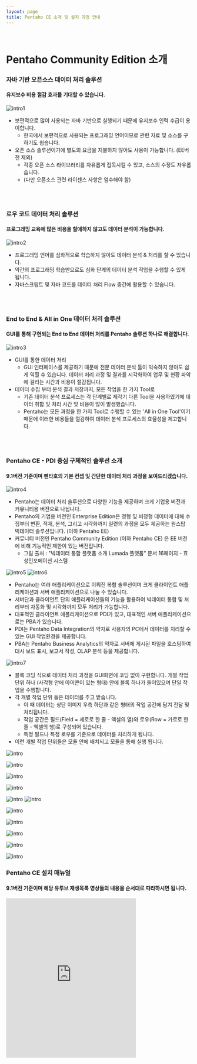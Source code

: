 ```yaml
---
layout: page
title: Pentaho CE 소개 및 설치 과정 안내
---
```


<br/>


# Pentaho Community Edition 소개

### 자바 기반 오픈소스 데이터 처리 솔루션
#### 유지보수 비용 절감 효과를 기대할 수 있습니다.

![intro1](/assets/img/intro1.png)

* 보편적으로 많이 사용되는 자바 기반으로 실행되기 때문에 유지보수 인력 수급이 용이합니다.  
  * 한국에서 보편적으로 사용되는 프로그래밍 언어이므로 관련 자료 및 소스를 구하기도 쉽습니다.  
* 오픈 소스 솔루션이기에 별도의 요금을 지불하지 않아도 사용이 가능합니다. (EE버전 제외)  
  * 각종 오픈 소스 라이브러리를 자유롭게 접목시킬 수 있고, 소스의 수정도 자유롭습니다.
  * (다만 오픈소스 관련 라이센스 사항은 엄수해야 함)

<br/>
<br/>

### 로우 코드 데이터 처리 솔루션
#### 프로그래밍 교육에 많은 비용을 할애하지 않고도 데이터 분석이 가능합니다.

![intro2](/assets/img/intro2.png)

* 프로그래밍 언어를 심화적으로 학습하지 않아도 데이터 분석 & 처리를 할 수 있습니다.  
* 약간의 프로그래밍 학습만으로도 심화 단계의 데이터 분석 작업을 수행할 수 있게 됩니다.  
* 자바스크립트 및 자바 코드를 데이터 처리 Flow 중간에 활용할 수 있습니다.

<br/>
<br/>

### End to End & All in One 데이터 처리 솔루션
#### GUI를 통해 구현되는 End to End 데이터 처리를 Pentaho 솔루션 하나로 해결합니다.

![intro3](/assets/img/intro3.png)

* GUI를 통한 데이터 처리
  * GUI 인터페이스를 제공하기 때문에 전문 데이터 분석 툴이 익숙하지 않아도 쉽게 익힐 수 있습니다. 데이터 처리 과정 및 결과를 시각화하여 업무 및 현황 파악에 걸리는 시간과 비용이 절감됩니다. 
* 데이터 수집 부터 분석 결과 저장까지, 모든 작업을 한 가지 Tool로
  * 기존 데이터 분석 프로세스는 각 단계별로 제각기 다른 Tool을 사용하였기에 데이터 취합 및 처리 시간 및 비용이 많이 발생했습니다.
  * Pentaho는 모든 과정을 한 가지 Tool로 수행할 수 있는 'All in One Tool'이기 때문에 이러한 비용들을 절감하여 데이터 분석 프로세스의 효율성을 제고합니다.

<br/>
<br/>

### Pentaho CE - PDI 중심 구체적인 솔루션 소개
#### 9.1버전 기준이며 펜타호의 기본 컨셉 및 간단한 데이터 처리 과정을 보여드리겠습니다.

![intro4](/assets/img/intro4.png)

* Pentaho는 데이터 처리 솔루션으로 다양한 기능을 제공하며 크게 기업용 버전과 커뮤니티용 버전으로 나뉩니다.
* Pentaho의 기업용 버전인 Enterprise Edition은 정형 및 비정형 데이터에 대해 수집부터 변환, 적재, 분석, 그리고 시각화까지 일련의 과정을 모두 제공하는 원스탑 빅데이터 솔루션입니다. (이하 Pentaho EE)
* 커뮤니티 버전인 Pentaho Community Edition (이하 Pentaho CE) 은 EE 버전에 비해 기능적인 제한이 있는 버전입니다.
  * 그림 출처 : "빅데이터 통합 플랫폼 소개 Lumada 플랫폼" 문서 16페이지 - 효성인포메이션 시스템

![intro5](/assets/img/intro5.png)
![intro6](/assets/img/intro6.png)

* Pentaho는 여러 애플리케이션으로 이뤄진 복합 솔루션이며 크게 클라이언트 애플리케이션과 서버 애플리케이션으로 나눌 수 있습니다.
* 서버단과 클라이언트 단의 애플리케이션들의 기능을 활용하여 빅데이터 통합 및 처리부터 자동화 및 시각화까지 모두 처리가 가능합니다.
* 대표적인 클라이언트 애플리케이션으로 PDI가 있고, 대표적인 서버 애플리케이션으로는 PBA가 있습니다.
* PDI는 Pentaho Data Integration의 약자로 사용자의 PC에서 데이터를 처리할 수 있는 GUI 작업환경을 제공합니다.
* PBA는 Pentaho Business Analytics의 약자로 서버에 게시된 파일을 호스팅하여 대시 보드 표시, 보고서 작성, OLAP 분석 등을 제공합니다.

![intro7](/assets/img/intro7.png)

* 블록 코딩 식으로 데이터 처리 과정을 GUI화면에 코딩 없이 구현합니다. 개별 작업단위 하나 (사각형 안에 아이콘이 있는 형태) 안에 블록 하나가 들어있으며 단일 작업을 수행합니다.
* 각 개별 작업 단위 들은 데이터를 주고 받습니다.
  * 이 때 데이터는 상단 이미지 우측 하단과 같은 형태의 작업 공간에 담겨 전달 및 처리됩니다.
  * 작업 공간은 필드(Field = 세로로 한 줄 - 엑셀의 열)와 로우(Row = 가로로 한 줄 - 엑셀의 행)로 구성되어 있습니다. 
  * 특정 필드나 특정 로우를 기준으로 데이터를 처리하게 됩니다.
* 이런 개별 작업 단위들은 모듈 안에 배치되고 모듈을 통해 실행 됩니다.

![intro](/assets/img/intro.png)

![intro](/assets/img/intro.png)

![intro](/assets/img/intro.png)

![intro](/assets/img/intro.png)

![intro](/assets/img/intro.png)
![intro](/assets/img/intro.png)

![intro](/assets/img/intro.png)

![intro](/assets/img/intro.png)

![intro](/assets/img/intro.png)

![intro](/assets/img/intro.png)

![intro](/assets/img/intro.png)

### Pentaho CE 설치 매뉴얼
#### 9.1버전 기준이며 해당 유투브 재생목록 영상들의 내용을 순서대로 따라하시면 됩니다.

<iframe width="70%" height="432" src="https://www.youtube.com/embed/watch?v=d4zFL3A1owc&list=PLzZFnlM-XbkQEdNbzUYNSFjVVUAwzoU5A" frameborder="0" allowfullscreen></iframe>
